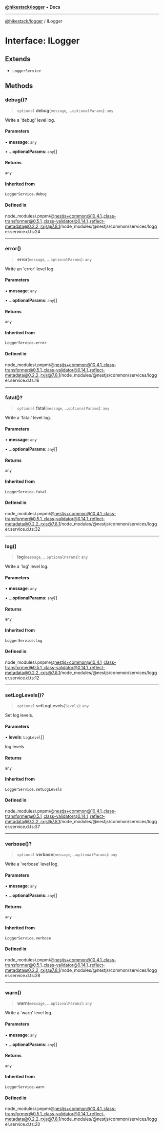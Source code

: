 [**@hikestack/logger**](/official/reference/logger/index.md) • **Docs**

***

[@hikestack/logger](/official/reference/logger/globals.md) / ILogger

# Interface: ILogger

## Extends

- `LoggerService`

## Methods

### debug()?

> `optional` **debug**(`message`, ...`optionalParams`): `any`

Write a 'debug' level log.

#### Parameters

• **message**: `any`

• ...**optionalParams**: `any`[]

#### Returns

`any`

#### Inherited from

`LoggerService.debug`

#### Defined in

node\_modules/.pnpm/@nestjs+common@10.4.1\_class-transformer@0.5.1\_class-validator@0.14.1\_reflect-metadata@0.2.2\_rxjs@7.8.1/node\_modules/@nestjs/common/services/logger.service.d.ts:24

***

### error()

> **error**(`message`, ...`optionalParams`): `any`

Write an 'error' level log.

#### Parameters

• **message**: `any`

• ...**optionalParams**: `any`[]

#### Returns

`any`

#### Inherited from

`LoggerService.error`

#### Defined in

node\_modules/.pnpm/@nestjs+common@10.4.1\_class-transformer@0.5.1\_class-validator@0.14.1\_reflect-metadata@0.2.2\_rxjs@7.8.1/node\_modules/@nestjs/common/services/logger.service.d.ts:16

***

### fatal()?

> `optional` **fatal**(`message`, ...`optionalParams`): `any`

Write a 'fatal' level log.

#### Parameters

• **message**: `any`

• ...**optionalParams**: `any`[]

#### Returns

`any`

#### Inherited from

`LoggerService.fatal`

#### Defined in

node\_modules/.pnpm/@nestjs+common@10.4.1\_class-transformer@0.5.1\_class-validator@0.14.1\_reflect-metadata@0.2.2\_rxjs@7.8.1/node\_modules/@nestjs/common/services/logger.service.d.ts:32

***

### log()

> **log**(`message`, ...`optionalParams`): `any`

Write a 'log' level log.

#### Parameters

• **message**: `any`

• ...**optionalParams**: `any`[]

#### Returns

`any`

#### Inherited from

`LoggerService.log`

#### Defined in

node\_modules/.pnpm/@nestjs+common@10.4.1\_class-transformer@0.5.1\_class-validator@0.14.1\_reflect-metadata@0.2.2\_rxjs@7.8.1/node\_modules/@nestjs/common/services/logger.service.d.ts:12

***

### setLogLevels()?

> `optional` **setLogLevels**(`levels`): `any`

Set log levels.

#### Parameters

• **levels**: `LogLevel`[]

log levels

#### Returns

`any`

#### Inherited from

`LoggerService.setLogLevels`

#### Defined in

node\_modules/.pnpm/@nestjs+common@10.4.1\_class-transformer@0.5.1\_class-validator@0.14.1\_reflect-metadata@0.2.2\_rxjs@7.8.1/node\_modules/@nestjs/common/services/logger.service.d.ts:37

***

### verbose()?

> `optional` **verbose**(`message`, ...`optionalParams`): `any`

Write a 'verbose' level log.

#### Parameters

• **message**: `any`

• ...**optionalParams**: `any`[]

#### Returns

`any`

#### Inherited from

`LoggerService.verbose`

#### Defined in

node\_modules/.pnpm/@nestjs+common@10.4.1\_class-transformer@0.5.1\_class-validator@0.14.1\_reflect-metadata@0.2.2\_rxjs@7.8.1/node\_modules/@nestjs/common/services/logger.service.d.ts:28

***

### warn()

> **warn**(`message`, ...`optionalParams`): `any`

Write a 'warn' level log.

#### Parameters

• **message**: `any`

• ...**optionalParams**: `any`[]

#### Returns

`any`

#### Inherited from

`LoggerService.warn`

#### Defined in

node\_modules/.pnpm/@nestjs+common@10.4.1\_class-transformer@0.5.1\_class-validator@0.14.1\_reflect-metadata@0.2.2\_rxjs@7.8.1/node\_modules/@nestjs/common/services/logger.service.d.ts:20
